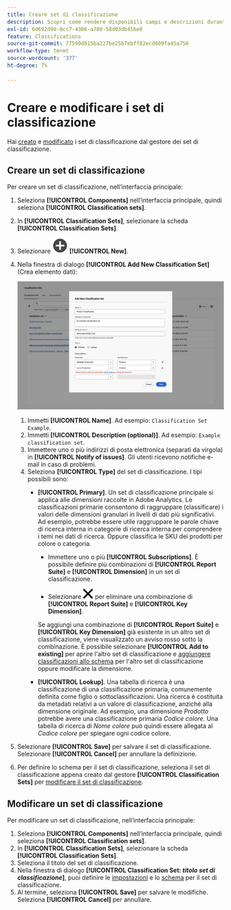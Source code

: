 ```yaml
---
title: Creare set di classificazione
description: Scopri come rendere disponibili campi e descrizioni durante la creazione di un set di classificazione.
exl-id: 6d692d90-8cc7-4306-a780-58d03db45be8
feature: Classifications
source-git-commit: 77599d015ba227be25b7ebff82ecd609fa45a756
workflow-type: tm+mt
source-wordcount: '377'
ht-degree: 7%

---
```


# Creare e modificare i set di classificazione

Hai [creato](#create-a-classification-set) e [modificato](#edit-a-classification-set) i set di classificazione dal gestore dei set di classificazione.

## Creare un set di classificazione

Per creare un set di classificazione, nell’interfaccia principale:

1. Seleziona **[!UICONTROL Components]** nell’interfaccia principale, quindi seleziona **[!UICONTROL Classification sets]**.
1. In **[!UICONTROL Classification Sets]**, selezionare la scheda **[!UICONTROL Classification Sets]**.
1. Selezionare ![AddCircle](/help/assets/icons/AddCircle.svg) **[!UICONTROL New]**.
1. Nella finestra di dialogo **[!UICONTROL Add New Classification Set]** (Crea elemento dati):

   ![Set di classificazione - Aggiungi nuovo set di classificazione](assets/classifications-sets-new.png)

   1. Immetti **[!UICONTROL Name]**. Ad esempio: `Classification Set Example`.
   1. Immetti **[!UICONTROL Description (optional)]**. Ad esempio: `Example classification set`.
   1. Immettere uno o più indirizzi di posta elettronica (separati da virgola) in **[!UICONTROL Notify of issues]**. Gli utenti ricevono notifiche e-mail in caso di problemi.
   1. Seleziona **[!UICONTROL Type]** del set di classificazione. I tipi possibili sono:
      * **[!UICONTROL Primary]**. Un set di classificazione principale si applica alle dimensioni raccolte in Adobe Analytics. Le classificazioni primarie consentono di raggruppare (classificare) i valori delle dimensioni granulari in livelli di dati più significativi. Ad esempio, potrebbe essere utile raggruppare le parole chiave di ricerca interna in categorie di ricerca interna per comprendere i temi nei dati di ricerca. Oppure classifica le SKU dei prodotti per colore o categoria.
         * Immettere uno o più **[!UICONTROL Subscriptions]**.  È possibile definire più combinazioni di **[!UICONTROL Report Suite]** e **[!UICONTROL Dimension]** in un set di classificazione.

         * Selezionare ![CrossSize400](/help/assets/icons/CrossSize400.svg) per eliminare una combinazione di **[!UICONTROL Report Suite]** e **[!UICONTROL Key Dimension]**.

        Se aggiungi una combinazione di **[!UICONTROL Report Suite]** e **[!UICONTROL Key Dimension]** già esistente in un altro set di classificazione, viene visualizzato un avviso rosso sotto la combinazione. È possibile selezionare **[!UICONTROL Add to existing]** per aprire l&#39;altro set di classificazione e [aggiungere classificazioni allo schema](schema.md) per l&#39;altro set di classificazione oppure modificare la dimensione.
      * **[!UICONTROL Lookup]**. Una tabella di ricerca è una classificazione di una classificazione primaria, comunemente definita come figlio o sottoclassificazioni. Una ricerca è costituita da metadati relativi a un valore di classificazione, anziché alla dimensione originale. Ad esempio, una dimensione *Prodotto* potrebbe avere una classificazione primaria *Codice colore*. Una tabella di ricerca di *Nome colore* può quindi essere allegata al *Codice colore* per spiegare ogni codice colore.
1. Selezionare **[!UICONTROL Save]** per salvare il set di classificazione. Selezionare **[!UICONTROL Cancel]** per annullare la definizione.
1. Per definire lo schema per il set di classificazione, seleziona il set di classificazione appena creato dal gestore **[!UICONTROL Classification Sets]** per [modificare il set di classificazione](#edit-a-classification-set).


## Modificare un set di classificazione

Per modificare un set di classificazione, nell’interfaccia principale:

1. Seleziona **[!UICONTROL Components]** nell’interfaccia principale, quindi seleziona **[!UICONTROL Classification sets]**.
1. In **[!UICONTROL Classification Sets]**, selezionare la scheda **[!UICONTROL Classification Sets]**.
1. Seleziona il titolo del set di classificazione.
1. Nella finestra di dialogo **[!UICONTROL Classification Set: _titolo set di classificazione_]**, puoi definire le [impostazioni](settings.md) e lo [schema](schema.md) per il set di classificazione.
1. Al termine, seleziona **[!UICONTROL Save]** per salvare le modifiche. Seleziona **[!UICONTROL Cancel]** per annullare.


<!--


### Schema

In the Schema tab 





You can use the Classification set manager to create a classification set.

**[!UICONTROL Components]** > **[!UICONTROL Classification sets]** > **[!UICONTROL Sets]** > **[!UICONTROL Add]**

When creating a classification set, the following fields are available.

* **[!UICONTROL Name]**: A text field used to identify the classification set. This field cannot be edited upon creation, but can be renamed later.
* **[!UICONTROL Column Name]**: The name of the first classification dimension that you want to create. This field is the dimension name used in Analysis Workspace, and the column name when exporting classification data. You can add more column names after the classification set is created.
* **[!UICONTROL Type]**: Radio buttons that indicate the type of classification.
  * **[!UICONTROL Primary]**: Apply to dimensions collected in Analytics. They are a way to group (classify) granular dimension values into more meaningful levels of data. For example, you might want to group internal search keywords into internal search categories, to better understand themes in your search data.
  * **[!UICONTROL Lookup]**: Commonly referred to as child or subclassifications, a lookup table is a classification of a primary classification. It is metadata about a classification value, rather than the original dimension. For example, the Product variable might have a primary classification of 'Color code'. A lookup table of 'Color name' could then be attached to 'Color code' to further explain what each code means.
* **[!UICONTROL Subscriptions]** The report suites and dimensions that this classification set applies to. You can add multiple report suite and dimension combinations to a classification set.

![Create a Classification set](../../assets/classification-set-create.png)

If a classification set exists for a given report suite + variable, the classification is added to the schema instead. A given report suite + variable combination cannot belong to multiple classification sets.

-->
